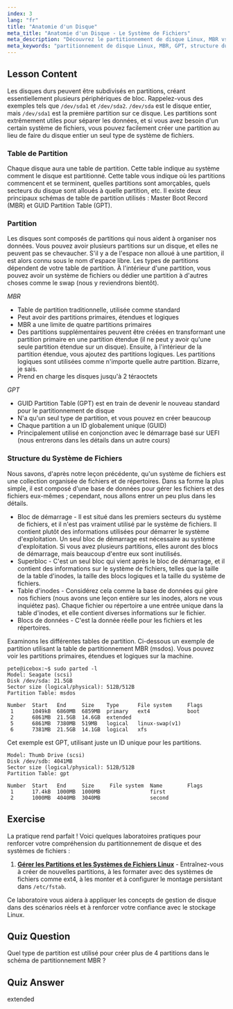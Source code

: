 ```yaml
---
index: 3
lang: "fr"
title: "Anatomie d'un Disque"
meta_title: "Anatomie d'un Disque - Le Système de Fichiers"
meta_description: "Découvrez le partitionnement de disque Linux, MBR vs GPT, et la structure du système de fichiers. Comprenez les partitions, les tables et comment organiser les données. Démarrez avec ce guide pour débutants !"
meta_keywords: "partitionnement de disque Linux, MBR, GPT, structure du système de fichiers, partitions Linux, débutant, tutoriel, guide"
---
```


## Lesson Content

Les disques durs peuvent être subdivisés en partitions, créant essentiellement plusieurs périphériques de bloc. Rappelez-vous des exemples tels que `/dev/sda1` et `/dev/sda2`. `/dev/sda` est le disque entier, mais `/dev/sda1` est la première partition sur ce disque. Les partitions sont extrêmement utiles pour séparer les données, et si vous avez besoin d'un certain système de fichiers, vous pouvez facilement créer une partition au lieu de faire du disque entier un seul type de système de fichiers.

### Table de Partition

Chaque disque aura une table de partition. Cette table indique au système comment le disque est partitionné. Cette table vous indique où les partitions commencent et se terminent, quelles partitions sont amorçables, quels secteurs du disque sont alloués à quelle partition, etc. Il existe deux principaux schémas de table de partition utilisés : Master Boot Record (MBR) et GUID Partition Table (GPT).

### Partition

Les disques sont composés de partitions qui nous aident à organiser nos données. Vous pouvez avoir plusieurs partitions sur un disque, et elles ne peuvent pas se chevaucher. S'il y a de l'espace non alloué à une partition, il est alors connu sous le nom d'espace libre. Les types de partitions dépendent de votre table de partition. À l'intérieur d'une partition, vous pouvez avoir un système de fichiers ou dédier une partition à d'autres choses comme le swap (nous y reviendrons bientôt).

_MBR_

- Table de partition traditionnelle, utilisée comme standard
- Peut avoir des partitions primaires, étendues et logiques
- MBR a une limite de quatre partitions primaires
- Des partitions supplémentaires peuvent être créées en transformant une partition primaire en une partition étendue (il ne peut y avoir qu'une seule partition étendue sur un disque). Ensuite, à l'intérieur de la partition étendue, vous ajoutez des partitions logiques. Les partitions logiques sont utilisées comme n'importe quelle autre partition. Bizarre, je sais.
- Prend en charge les disques jusqu'à 2 téraoctets

_GPT_

- GUID Partition Table (GPT) est en train de devenir le nouveau standard pour le partitionnement de disque
- N'a qu'un seul type de partition, et vous pouvez en créer beaucoup
- Chaque partition a un ID globalement unique (GUID)
- Principalement utilisé en conjonction avec le démarrage basé sur UEFI (nous entrerons dans les détails dans un autre cours)

### Structure du Système de Fichiers

Nous savons, d'après notre leçon précédente, qu'un système de fichiers est une collection organisée de fichiers et de répertoires. Dans sa forme la plus simple, il est composé d'une base de données pour gérer les fichiers et des fichiers eux-mêmes ; cependant, nous allons entrer un peu plus dans les détails.

- Bloc de démarrage - Il est situé dans les premiers secteurs du système de fichiers, et il n'est pas vraiment utilisé par le système de fichiers. Il contient plutôt des informations utilisées pour démarrer le système d'exploitation. Un seul bloc de démarrage est nécessaire au système d'exploitation. Si vous avez plusieurs partitions, elles auront des blocs de démarrage, mais beaucoup d'entre eux sont inutilisés.
- Superbloc - C'est un seul bloc qui vient après le bloc de démarrage, et il contient des informations sur le système de fichiers, telles que la taille de la table d'inodes, la taille des blocs logiques et la taille du système de fichiers.
- Table d'inodes - Considérez cela comme la base de données qui gère nos fichiers (nous avons une leçon entière sur les inodes, alors ne vous inquiétez pas). Chaque fichier ou répertoire a une entrée unique dans la table d'inodes, et elle contient diverses informations sur le fichier.
- Blocs de données - C'est la donnée réelle pour les fichiers et les répertoires.

Examinons les différentes tables de partition. Ci-dessous un exemple de partition utilisant la table de partitionnement MBR (msdos). Vous pouvez voir les partitions primaires, étendues et logiques sur la machine.

```plaintext
pete@icebox:~$ sudo parted -l
Model: Seagate (scsi)
Disk /dev/sda: 21.5GB
Sector size (logical/physical): 512B/512B
Partition Table: msdos

Number  Start   End     Size    Type      File system     Flags
 1      1049kB  6860MB  6859MB  primary   ext4            boot
 2      6861MB  21.5GB  14.6GB  extended
 5      6861MB  7380MB  519MB   logical   linux-swap(v1)
 6      7381MB  21.5GB  14.1GB  logical   xfs
```

Cet exemple est GPT, utilisant juste un ID unique pour les partitions.

```plaintext
Model: Thumb Drive (scsi)
Disk /dev/sdb: 4041MB
Sector size (logical/physical): 512B/512B
Partition Table: gpt

Number  Start   End     Size     File system  Name        Flags
 1      17.4kB  1000MB  1000MB                first
 2      1000MB  4040MB  3040MB                second
```

## Exercise

La pratique rend parfait ! Voici quelques laboratoires pratiques pour renforcer votre compréhension du partitionnement de disque et des systèmes de fichiers :

1. **[Gérer les Partitions et les Systèmes de Fichiers Linux](https://labex.io/fr/labs/comptia-manage-linux-partitions-and-filesystems-590845)** - Entraînez-vous à créer de nouvelles partitions, à les formater avec des systèmes de fichiers comme ext4, à les monter et à configurer le montage persistant dans `/etc/fstab`.

Ce laboratoire vous aidera à appliquer les concepts de gestion de disque dans des scénarios réels et à renforcer votre confiance avec le stockage Linux.

## Quiz Question

Quel type de partition est utilisé pour créer plus de 4 partitions dans le schéma de partitionnement MBR ?

## Quiz Answer

extended

